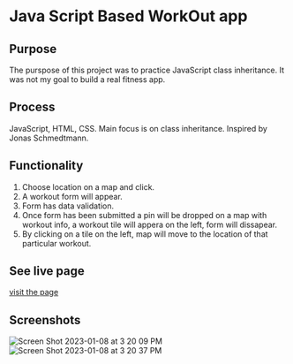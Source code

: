 # Java Script Based WorkOut app

## Purpose
The purspose of this project was to practice JavaScript class inheritance. It was not my goal to build a real fitness app. 

## Process
JavaScript, HTML, CSS. Main focus is on class inheritance. Inspired by Jonas Schmedtmann.

## Functionality
1. Choose location on a map and click.
2. A workout form will appear.
3. Form has data validation.
4. Once form has been submitted a pin will be dropped on a map with workout info, a workout tile will appera on the left, form will dissapear.
5. By clicking on a tile on the left, map will move to the location of that particular workout.

## See live page
[visit the page]()

## Screenshots
![Screen Shot 2023-01-08 at 3 20 09 PM](https://user-images.githubusercontent.com/86169204/211217210-6065e89c-c814-4d0a-b340-774917be1e02.png)
![Screen Shot 2023-01-08 at 3 20 37 PM](https://user-images.githubusercontent.com/86169204/211217225-83980851-2922-44b6-82fc-cb6fb8484f27.png)

